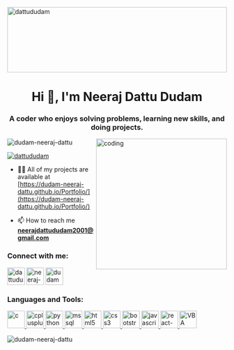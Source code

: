 <a href="https://en.wikipedia.org/wiki/Quicksort" target="blank"><img align="center" src="https://lamfo-unb.github.io/img/Sorting-algorithms/Quicksort.gif" alt="dattududam" height="150" width="100%" /></a>

<h1 align="center">Hi 👋, I'm Neeraj Dattu Dudam</h1>
<h3 align="center">A coder who enjoys solving problems, learning new skills, and doing projects.</h3>
<img align = "right" alt ="coding" width ="300" src = "https://www.alphaprogrammer.in/wp-content/uploads/2021/04/8306-programming-animation.gif">
<p align="left"> <img src="https://komarev.com/ghpvc/?username=dudam-neeraj-dattu&label=Profile%20views&color=0e75b6&style=flat" alt="dudam-neeraj-dattu" /> </p>

<p align="left"> <a href="https://twitter.com/dattududam" target="blank"><img src="https://img.shields.io/twitter/follow/dattududam?logo=twitter&style=for-the-badge" alt="dattududam" /></a> </p>

<!-- - 🌱 I’m currently learning **Web Development, Machine Learning** -->

- 👨‍💻 All of my projects are available at [https://dudam-neeraj-dattu.github.io/Portfolio/](https://dudam-neeraj-dattu.github.io/Portfolio/)

- 📫 How to reach me **neerajdattududam2001@gmail.com**

<h3 align="left">Connect with me:</h3>
<p align="left">
<a href="https://twitter.com/dattududam" target="blank"><img align="center" src="https://github.com/Dudam-Neeraj-Dattu/Dudam-Neeraj-Dattu/assets/86230018/56ed28bd-fb8c-4db5-8125-2b1775b3aa32" alt="dattududam" height="40" width="40" /></a>
<a href="https://linkedin.com/in/neeraj-dattu-dudam" target="blank"><img align="center" src="https://github.com/Dudam-Neeraj-Dattu/Dudam-Neeraj-Dattu/assets/86230018/7568812b-5205-4500-8957-0dd0784f3e48" alt="neeraj-dattu-dudam" height="40" width="40" /></a>
<a href="https://instagram.com/dudamdattu" target="blank"><img align="center" src="https://github.com/Dudam-Neeraj-Dattu/Dudam-Neeraj-Dattu/assets/86230018/d0e0d1b2-683f-47c8-93b6-9ef5a77859ca" alt="dudamdattu" height="40" width="40" /></a>
</p>

<h3 align="left">Languages and Tools:</h3>
<p align="left"> 
<a href="https://www.cprogramming.com/" target="_blank" rel="noreferrer"> <img src="https://github.com/Dudam-Neeraj-Dattu/Dudam-Neeraj-Dattu/assets/86230018/c53167fa-31a1-4d28-a886-b59b2b58474d" alt="c" width="40" height="40"/> </a>
<a href="https://www.w3schools.com/cpp/" target="_blank" rel="noreferrer"> <img src="https://github.com/Dudam-Neeraj-Dattu/Dudam-Neeraj-Dattu/assets/86230018/0da08950-15bc-48f0-9c40-b85ae96a562f" alt="cplusplus" width="40" height="40"/> </a> 
<a href="https://www.python.org" target="_blank" rel="noreferrer"> <img src="https://github.com/Dudam-Neeraj-Dattu/Dudam-Neeraj-Dattu/assets/86230018/6571b417-086b-4bad-a7e6-53520e1747d7" alt="python" width="40" height="40"/> </a>
<a href="https://www.microsoft.com/en-us/sql-server" target="_blank" rel="noreferrer"> <img src="https://github.com/Dudam-Neeraj-Dattu/Dudam-Neeraj-Dattu/assets/86230018/c9feab18-1a1a-4305-82da-a2c2545c2aac" alt="mssql" width="40" height="40"/> </a>
<a href="https://www.w3.org/html/" target="_blank" rel="noreferrer"> <img src="https://github.com/Dudam-Neeraj-Dattu/Dudam-Neeraj-Dattu/assets/86230018/ac0e9eae-7aca-45c0-8c33-00b4fe15d1e0" alt="html5" width="40" height="40"/> </a> 
<a href="https://www.w3schools.com/css/" target="_blank" rel="noreferrer"> <img src="https://github.com/Dudam-Neeraj-Dattu/Dudam-Neeraj-Dattu/assets/86230018/ae272bfc-59db-4b2c-87b5-4cb68b512efc" alt="css3" width="40" height="40"/> </a>
<a href="https://getbootstrap.com" target="_blank" rel="noreferrer"> <img src="https://github.com/Dudam-Neeraj-Dattu/Dudam-Neeraj-Dattu/assets/86230018/c6e9e75f-a26d-46ac-ab78-55ee34bb9cf2" alt="bootstrap" width="40" height="40"/> </a>
<a href="https://developer.mozilla.org/en-US/docs/Web/JavaScript" target="_blank" rel="noreferrer"> <img src="https://github.com/Dudam-Neeraj-Dattu/Dudam-Neeraj-Dattu/assets/86230018/9303e434-63ea-4042-948f-9643082b8552" alt="javascript" width="40" height="40"/> </a>
<a href="https://react.dev/" target="_blank" rel="noreferrer"> <img src="https://github.com/Dudam-Neeraj-Dattu/Dudam-Neeraj-Dattu/assets/86230018/3e5b4507-7c54-4511-bd17-5a9dcd4cd199" alt="react-js" width="40" height="40"/> </a> 
<a href="https://learn.microsoft.com/en-us/office/vba/api/overview/" target="_blank" rel="noreferrer"> <img src="https://github.com/Dudam-Neeraj-Dattu/Dudam-Neeraj-Dattu/assets/86230018/a854f1d9-8a16-4dda-893a-5f9e47337c0d" alt="VBA" width="40" height="40"/> </a> 
</p>

<p><img align="left" src="https://github-readme-stats.vercel.app/api/top-langs?username=dudam-neeraj-dattu&show_icons=true&locale=en&layout=compact" alt="dudam-neeraj-dattu" /></p>


